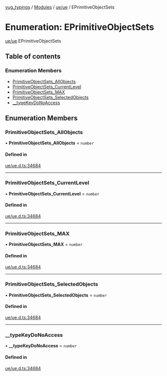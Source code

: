 [yug_typings](../README.md) / [Modules](../modules.md) / [ue/ue](../modules/ue_ue.md) / EPrimitiveObjectSets

# Enumeration: EPrimitiveObjectSets

[ue/ue](../modules/ue_ue.md).EPrimitiveObjectSets

## Table of contents

### Enumeration Members

- [PrimitiveObjectSets\_AllObjects](ue_ue.EPrimitiveObjectSets.md#primitiveobjectsets_allobjects)
- [PrimitiveObjectSets\_CurrentLevel](ue_ue.EPrimitiveObjectSets.md#primitiveobjectsets_currentlevel)
- [PrimitiveObjectSets\_MAX](ue_ue.EPrimitiveObjectSets.md#primitiveobjectsets_max)
- [PrimitiveObjectSets\_SelectedObjects](ue_ue.EPrimitiveObjectSets.md#primitiveobjectsets_selectedobjects)
- [\_\_typeKeyDoNoAccess](ue_ue.EPrimitiveObjectSets.md#__typekeydonoaccess)

## Enumeration Members

### PrimitiveObjectSets\_AllObjects

• **PrimitiveObjectSets\_AllObjects** = `number`

#### Defined in

[ue/ue.d.ts:34684](https://github.com/YugMetaverse/yug_typings/blob/b7d9b19/ue/ue.d.ts#L34684)

___

### PrimitiveObjectSets\_CurrentLevel

• **PrimitiveObjectSets\_CurrentLevel** = `number`

#### Defined in

[ue/ue.d.ts:34684](https://github.com/YugMetaverse/yug_typings/blob/b7d9b19/ue/ue.d.ts#L34684)

___

### PrimitiveObjectSets\_MAX

• **PrimitiveObjectSets\_MAX** = `number`

#### Defined in

[ue/ue.d.ts:34684](https://github.com/YugMetaverse/yug_typings/blob/b7d9b19/ue/ue.d.ts#L34684)

___

### PrimitiveObjectSets\_SelectedObjects

• **PrimitiveObjectSets\_SelectedObjects** = `number`

#### Defined in

[ue/ue.d.ts:34684](https://github.com/YugMetaverse/yug_typings/blob/b7d9b19/ue/ue.d.ts#L34684)

___

### \_\_typeKeyDoNoAccess

• **\_\_typeKeyDoNoAccess** = `number`

#### Defined in

[ue/ue.d.ts:34684](https://github.com/YugMetaverse/yug_typings/blob/b7d9b19/ue/ue.d.ts#L34684)
